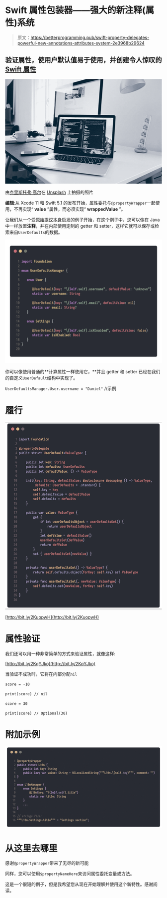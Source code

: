 # Swift 属性包装器——强大的新注释(属性)系统

> 原文：<https://betterprogramming.pub/swift-property-delegates-powerful-new-annotations-attributes-system-2e3968b29624>

## 验证属性，使用户默认值易于使用，并创建令人惊叹的 [Swift 属性](https://docs.swift.org/swift-book/ReferenceManual/Attributes.html)

![](img/83187189c0e9b1cc72df8e2fe5cebcd8.png)

由[克里斯托弗·高尔](https://unsplash.com/@cgower)在 [Unsplash](https://unsplash.com/photos/m_HRfLhgABo) 上拍摄的照片

**编辑**:从 Xcode 11 和 Swift 5.1 的发布开始，属性委托与`@propertyWrapper`一起使用，不再实现“ **value** ”属性，而必须实现“ **wrappedValue** ”。

让我们从一个受[原始提议本身](https://github.com/DougGregor/swift-evolution/blob/property-wrappers/proposals/0258-property-wrappers.md)启发的例子开始，在这个例子中，您可以像在 Java 中一样放置**注释**，并在内部使用定制的 getter 和 setter，这样它就可以保存或检索来自`UserDefaults`的数据。

![](img/75955fe218e71f699079a4bfb7252cb6.png)

你可以像使用普通的**计算属性一样使用它，**并且 getter 和 setter 已经在我们的自定义`UserDefault`结构中实现了。

`UserDefaultsManager.User.username = "Daniel"` //示例

# 履行

![](img/d41ab4bb780091839fa5a8dcbd729575.png)

[http://bit.ly/2KuopwH](http://bit.ly/2KuopwH)

# 属性验证

我们还可以用一种非常简单的方式来验证属性，就像这样:

[http://bit.ly/2KqYJko](http://bit.ly/2KqYJko)

当验证不成功时，它将在内部分配`nil`

`score = -10`

`print(score) // nil`

`score = 30`

`print(score) // Optional(30)`

# **附加示例**

![](img/7d0ea0d0ac6bfe37b95f7d68df673722.png)

# 从这里去哪里

感谢`@propertyWrapper`带来了无尽的新可能

同样，您可以使用`$propertyNameHere`来访问属性委托变量或方法。

这是一个很短的例子，但是我希望您从现在开始理解并使用这个新特性。感谢阅读。
